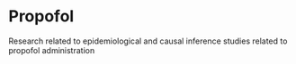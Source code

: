 # Propofol
Research related to epidemiological and causal inference studies related to propofol administration
